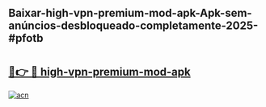 ## Baixar-high-vpn-premium-mod-apk-Apk-sem-anúncios-desbloqueado-completamente-2025-#pfotb

# <h2><a href="https://ainizakaria.my?title=high-vpn-premium-mod-apk&ref=22M">🔗👉 🔴 high-vpn-premium-mod-apk</a></h2>

[![acn](https://github.com/user-attachments/assets/0f9c940e-d8b0-45ae-aac7-cd30a18b3e1c)](https://ainizakaria.my?title=high-vpn-premium-mod-apk&ref=22M)

